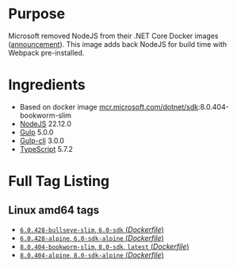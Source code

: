# Purpose
Microsoft removed NodeJS from their .NET Core Docker images ([announcement](https://github.com/aspnet/Announcements/issues/298)). This image adds back NodeJS for build time with Webpack pre-installed.

# Ingredients
* Based on docker image [mcr.microsoft.com/dotnet/sdk](https://hub.docker.com/_/microsoft-dotnet-sdk/):8.0.404-bookworm-slim
* [NodeJS](https://nodejs.org/) 22.12.0
* [Gulp](https://www.npmjs.com/package/gulp) 5.0.0
* [Gulp-cli](https://www.npmjs.com/package/gulp-cli) 3.0.0
* [TypeScript](https://www.npmjs.com/package/typescript) 5.7.2

# Full Tag Listing
## Linux amd64 tags
- [`6.0.428-bullseye-slim`, `6.0-sdk` (*Dockerfile*)](https://github.com/Mathieu79FI/dotnet-docker/blob/master/6.0/sdk/bullseye-slim/gulp/Dockerfile)
- [`6.0.428-alpine`, `6.0-sdk-alpine` (*Dockerfile*)](https://github.com/Mathieu79FI/dotnet-docker/blob/master/6.0/sdk/alpine/gulp/Dockerfile)
- [`8.0.404-bookworm-slim`, `8.0-sdk`, `latest` (*Dockerfile*)](https://github.com/Mathieu79FI/dotnet-docker/blob/master/8.0/sdk/bookworm-slim/gulp/Dockerfile)
- [`8.0.404-alpine`, `8.0-sdk-alpine` (*Dockerfile*)](https://github.com/Mathieu79FI/dotnet-docker/blob/master/8.0/sdk/alpine/gulp/Dockerfile)
